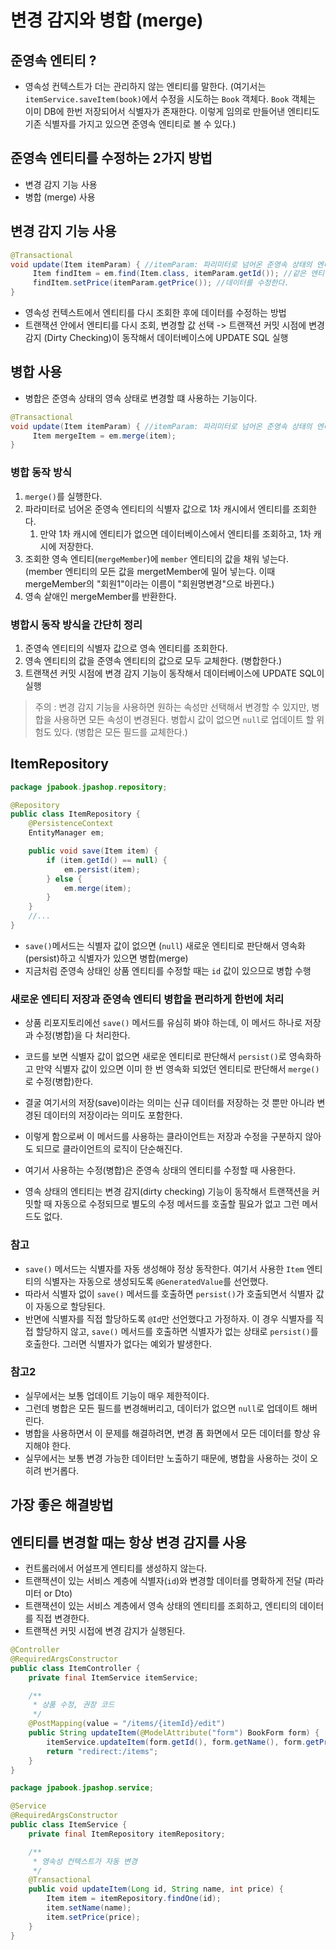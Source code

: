 # 변경 감지와 병합 (merge)
## 준영속 엔티티 ?
- 영속성 컨텍스트가 더는 관리하지 않는 엔티티를 말한다.
  (여기서는 `itemService.saveItem(book)`에서 수정을 시도하는 `Book` 객체다. `Book` 객체는 이미 DB에
  한번 저장되어서 식별자가 존재한다. 이렇게 임의로 만들어낸 엔티티도 기존 식별자를 가지고 있으면 준영속
  엔티티로 볼 수 있다.)
  
## 준영속 엔티티를 수정하는 2가지 방법
- 변경 감지 기능 사용
- 병합 (merge) 사용

## 변경 감지 기능 사용
```java
@Transactional
void update(Item itemParam) { //itemParam: 파리미터로 넘어온 준영속 상태의 엔티티
     Item findItem = em.find(Item.class, itemParam.getId()); //같은 엔티티를 조회한다.
     findItem.setPrice(itemParam.getPrice()); //데이터를 수정한다.
}
```
- 영속성 컨텍스트에서 엔티티를 다시 조회한 후에 데이터를 수정하는 방법
- 트랜잭션 안에서 엔티티를 다시 조회, 변경할 값 선택 -> 트랜잭션 커밋 시점에 변경 감지 (Dirty Checking)이
동작해서 데이터베이스에 UPDATE SQL 실행
 
## 병합 사용
- 병합은 준영속 상태의 영속 상태로 변경할 떄 사용하는 기능이다.
```java
@Transactional
void update(Item itemParam) { //itemParam: 파리미터로 넘어온 준영속 상태의 엔티티
     Item mergeItem = em.merge(item);
}
```
### 병합 동작 방식
1. `merge()`를 실행한다.
2. 파라미터로 넘어온 준영속 엔티티의 식별자 값으로 1차 캐시에서 엔티티를 조회한다.
    1. 만약 1차 캐시에 엔티티가 없으면 데이터베이스에서 엔티티를 조회하고, 1차 캐시에 저장한다.
3. 조회한 영속 엔티티(`mergeMember`)에 `member` 엔티티의 값을 채워 넣는다. (member 엔티티의 모든 값을
   mergetMember에 밀어 넣는다. 이때 mergeMember의 "회원1"이라는 이름이 "회원명변경"으로 바뀐다.)
4. 영속 샅애인 mergeMember를 반환한다.

### 병합시 동작 방식을 간단히 정리
1. 준영속 엔티티의 식별자 값으로 영속 엔티티를 조회한다.
2. 영속 엔티티의 값을 준영속 엔티티의 값으로 모두 교체한다. (병합한다.)
3. 트랜잭션 커밋 시점에 변경 감지 기능이 동작해서 데이터베이스에 UPDATE SQL이 실행
> 주의 : 변경 감지 기능을 사용하면 원하는 속성만 선택해서 변경할 수 있지만, 병합을 사용하면 모든 속성이
> 변경된다. 병합시 값이 없으면 `null`로 업데이트 할 위험도 있다. (병합은 모든 필드를 교체한다.)

## ItemRepository
```java
package jpabook.jpashop.repository;

@Repository
public class ItemRepository {
    @PersistenceContext
    EntityManager em;

    public void save(Item item) {
        if (item.getId() == null) {
            em.persist(item);
        } else {
            em.merge(item);
        }
    }
    //...
}
```
- `save()`메서드는 식별자 값이 없으면 (`null`) 새로운 엔티티로 판단해서 영속화(persist)하고 식별자가 있으면 병합(merge)
- 지금처럼 준영속 상태인 상품 엔티티를 수정할 때는 `id` 값이 있으므로 병합 수행

### 새로운 엔티티 저장과 준영속 엔티티 병합을 편리하게 한번에 처리
- 상품 리포지토리에선 `save()` 메서드를 유심히 봐야 하는데, 이 메서드 하나로 저장과 수정(병합)을 다 처리한다.
- 코드를 보면 식별자 값이 없으면 새로운 엔티티로 판단해서 `persist()`로 영속화하고 만약 식별자 값이 있으면
이미 한 번 영속화 되었던 엔티티로 판단해서 `merge()`로 수정(병합)한다. 
- 결굴 여기서의 저장(save)이라는 의미는 신규 데이터를 저장하는 것 뿐만 아니라 변경된 데이터의 저장이라는 의미도 포함한다.
- 이렇게 함으로써 이 메서드를 사용하는 클라이언트는 저장과 수정을 구분하지 않아도 되므로 클라이언트의 로직이 단순해진다.

- 여기서 사용하는 수정(병합)은 준영속 상태의 엔티티를 수정할 때 사용한다.
- 영속 상태의 엔티티는 변경 감지(dirty checking) 기능이 동작해서 트랜잭션을 커밋할 때 자동으로 수정되므로
별도의 수정 메서드를 호출할 필요가 없고 그런 메서드도 없다.

### 참고
- `save()` 메서드는 식별자를 자동 생성해야 정상 동작한다. 여기서 사용한 `Item` 엔티티의 식별자는 자동으로
생성되도록 `@GeneratedValue`를 선언했다.
- 따라서 식별자 없이 `save()` 메서드를 호출하면 `persist()`가 호출되면서 식별자 값이 자동으로 할당된다.
- 반면에 식별자를 직접 할당하도록 `@Id`만 선언했다고 가정하자. 이 경우 식별자를 직접 할당하지 않고,
`save()` 메서드를 호출하면 식별자가 없는 상태로 `persist()`를 호출한다. 그러면 식별자가 없다는 예외가 발생한다.
  
### 참고2
- 실무에서는 보통 업데이트 기능이 매우 제한적이다. 
- 그런데 병합은 모든 필드를 변경해버리고, 데이터가 없으면 `null`로 업데이트 해버린다.
- 병합을 사용하면서 이 문제를 해결하려면, 변경 폼 화면에서 모든 데이터를 항상 유지해야 한다.
- 실무에서는 보통 변경 가능한 데이터만 노출하기 때문에, 병합을 사용하는 것이 오히려 번거롭다.

## 가장 좋은 해결방법
## 엔티티를 변경할 때는 항상 변경 감지를 사용
- 컨트롤러에서 어설프게 엔티티를 생성하지 않는다.
- 트랜잭션이 있는 서비스 계층에 식별자(`id`)와 변경할 데이터를 명확하게 전달 (파라미터 or Dto)
- 트랜잭션이 있는 서비스 계층에서 영속 상태의 엔티티를 조회하고, 엔티티의 데이터를 직접 변경한다.
- 트랜잭션 커밋 시접에 변경 감지가 실행된다.
```java
@Controller
@RequiredArgsConstructor
public class ItemController {
    private final ItemService itemService;

    /**
     * 상품 수정, 권장 코드
     */
    @PostMapping(value = "/items/{itemId}/edit")
    public String updateItem(@ModelAttribute("form") BookForm form) {
        itemService.updateItem(form.getId(), form.getName(), form.getPrice());
        return "redirect:/items";
    }
}
```
```java
package jpabook.jpashop.service;

@Service
@RequiredArgsConstructor
public class ItemService {
    private final ItemRepository itemRepository;

    /**
     * 영속성 컨텍스트가 자동 변경
     */
    @Transactional
    public void updateItem(Long id, String name, int price) {
        Item item = itemRepository.findOne(id);
        item.setName(name);
        item.setPrice(price);
    }
}
```